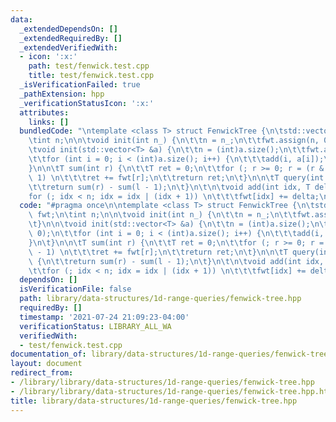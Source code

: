 ```yaml
---
data:
  _extendedDependsOn: []
  _extendedRequiredBy: []
  _extendedVerifiedWith:
  - icon: ':x:'
    path: test/fenwick.test.cpp
    title: test/fenwick.test.cpp
  _isVerificationFailed: true
  _pathExtension: hpp
  _verificationStatusIcon: ':x:'
  attributes:
    links: []
  bundledCode: "\ntemplate <class T> struct FenwickTree {\n\tstd::vector<T> fwt;\n\
    \tint n;\n\n\tvoid init(int n_) {\n\t\tn = n_;\n\t\tfwt.assign(n, 0);\n\t}\n\n\
    \tvoid init(std::vector<T> &a) {\n\t\tn = (int)a.size();\n\t\tfwt.assign(n, 0);\n\
    \t\tfor (int i = 0; i < (int)a.size(); i++) {\n\t\t\tadd(i, a[i]);\n\t\t}\n\t\
    }\n\n\tT sum(int r) {\n\t\tT ret = 0;\n\t\tfor (; r >= 0; r = (r & (r + 1)) -\
    \ 1) \n\t\t\tret += fwt[r];\n\t\treturn ret;\n\t}\n\n\tT query(int l, int r) {\n\
    \t\treturn sum(r) - sum(l - 1);\n\t}\n\t\n\tvoid add(int idx, T delta) {\n\t\t\
    for (; idx < n; idx = idx | (idx + 1)) \n\t\t\tfwt[idx] += delta;\n\t}\n};\n"
  code: "#pragma once\n\ntemplate <class T> struct FenwickTree {\n\tstd::vector<T>\
    \ fwt;\n\tint n;\n\n\tvoid init(int n_) {\n\t\tn = n_;\n\t\tfwt.assign(n, 0);\n\
    \t}\n\n\tvoid init(std::vector<T> &a) {\n\t\tn = (int)a.size();\n\t\tfwt.assign(n,\
    \ 0);\n\t\tfor (int i = 0; i < (int)a.size(); i++) {\n\t\t\tadd(i, a[i]);\n\t\t\
    }\n\t}\n\n\tT sum(int r) {\n\t\tT ret = 0;\n\t\tfor (; r >= 0; r = (r & (r + 1))\
    \ - 1) \n\t\t\tret += fwt[r];\n\t\treturn ret;\n\t}\n\n\tT query(int l, int r)\
    \ {\n\t\treturn sum(r) - sum(l - 1);\n\t}\n\t\n\tvoid add(int idx, T delta) {\n\
    \t\tfor (; idx < n; idx = idx | (idx + 1)) \n\t\t\tfwt[idx] += delta;\n\t}\n};"
  dependsOn: []
  isVerificationFile: false
  path: library/data-structures/1d-range-queries/fenwick-tree.hpp
  requiredBy: []
  timestamp: '2021-07-24 21:09:23-04:00'
  verificationStatus: LIBRARY_ALL_WA
  verifiedWith:
  - test/fenwick.test.cpp
documentation_of: library/data-structures/1d-range-queries/fenwick-tree.hpp
layout: document
redirect_from:
- /library/library/data-structures/1d-range-queries/fenwick-tree.hpp
- /library/library/data-structures/1d-range-queries/fenwick-tree.hpp.html
title: library/data-structures/1d-range-queries/fenwick-tree.hpp
---
```

